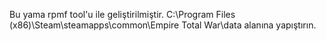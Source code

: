 Bu yama rpmf tool'u ile geliştirilmiştir. C:\Program Files (x86)\Steam\steamapps\common\Empire Total War\data alanına yapıştırın. 
